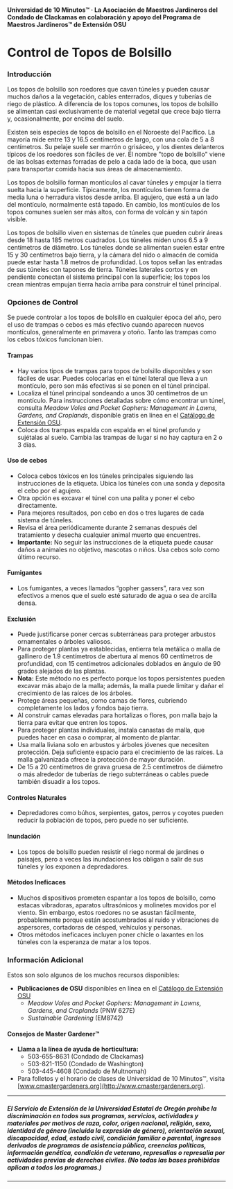 #### Universidad de 10 Minutos™ · La Asociación de Maestros Jardineros del Condado de Clackamas en colaboración y apoyo del Programa de Maestros Jardineros™ de Extensión OSU

# Control de Topos de Bolsillo

### Introducción

Los topos de bolsillo son roedores que cavan túneles y pueden causar muchos daños a la vegetación, cables enterrados, diques y tuberías de riego de plástico. A diferencia de los topos comunes, los topos de bolsillo se alimentan casi exclusivamente de material vegetal que crece bajo tierra y, ocasionalmente, por encima del suelo.

Existen seis especies de topos de bolsillo en el Noroeste del Pacífico. La mayoría mide entre 13 y 16.5 centímetros de largo, con una cola de 5 a 8 centímetros. Su pelaje suele ser marrón o grisáceo, y los dientes delanteros típicos de los roedores son fáciles de ver. El nombre "topo de bolsillo" viene de las bolsas externas forradas de pelo a cada lado de la boca, que usan para transportar comida hacia sus áreas de almacenamiento.

Los topos de bolsillo forman montículos al cavar túneles y empujar la tierra suelta hacia la superficie. Típicamente, los montículos tienen forma de media luna o herradura vistos desde arriba. El agujero, que está a un lado del montículo, normalmente está tapado. En cambio, los montículos de los topos comunes suelen ser más altos, con forma de volcán y sin tapón visible.

Los topos de bolsillo viven en sistemas de túneles que pueden cubrir áreas desde 18 hasta 185 metros cuadrados. Los túneles miden unos 6.5 a 9 centímetros de diámetro. Los túneles donde se alimentan suelen estar entre 15 y 30 centímetros bajo tierra, y la cámara del nido o almacén de comida puede estar hasta 1.8 metros de profundidad. Los topos sellan las entradas de sus túneles con tapones de tierra. Túneles laterales cortos y en pendiente conectan el sistema principal con la superficie; los topos los crean mientras empujan tierra hacia arriba para construir el túnel principal.

### Opciones de Control

Se puede controlar a los topos de bolsillo en cualquier época del año, pero el uso de trampas o cebos es más efectivo cuando aparecen nuevos montículos, generalmente en primavera y otoño. Tanto las trampas como los cebos tóxicos funcionan bien.

#### Trampas

- Hay varios tipos de trampas para topos de bolsillo disponibles y son fáciles de usar. Puedes colocarlas en el túnel lateral que lleva a un montículo, pero son más efectivas si se ponen en el túnel principal.
- Localiza el túnel principal sondeando a unos 30 centímetros de un montículo. Para instrucciones detalladas sobre cómo encontrar un túnel, consulta *Meadow Voles and Pocket Gophers: Management in Lawns, Gardens, and Croplands*, disponible gratis en línea en el [Catálogo de Extensión OSU](http://extension.oregonstate.edu/catalog).
- Coloca dos trampas espalda con espalda en el túnel profundo y sujétalas al suelo. Cambia las trampas de lugar si no hay captura en 2 o 3 días.

#### Uso de cebos

- Coloca cebos tóxicos en los túneles principales siguiendo las instrucciones de la etiqueta. Ubica los túneles con una sonda y deposita el cebo por el agujero.
- Otra opción es excavar el túnel con una palita y poner el cebo directamente.
- Para mejores resultados, pon cebo en dos o tres lugares de cada sistema de túneles.
- Revisa el área periódicamente durante 2 semanas después del tratamiento y desecha cualquier animal muerto que encuentres.
- **Importante:** No seguir las instrucciones de la etiqueta puede causar daños a animales no objetivo, mascotas o niños. Usa cebos solo como último recurso.

#### Fumigantes

- Los fumigantes, a veces llamados “gopher gassers”, rara vez son efectivos a menos que el suelo esté saturado de agua o sea de arcilla densa.

#### Exclusión

- Puede justificarse poner cercas subterráneas para proteger arbustos ornamentales o árboles valiosos.
- Para proteger plantas ya establecidas, entierra tela metálica o malla de gallinero de 1.9 centímetros de abertura al menos 60 centímetros de profundidad, con 15 centímetros adicionales doblados en ángulo de 90 grados alejados de las plantas.
- **Nota:** Este método no es perfecto porque los topos persistentes pueden excavar más abajo de la malla; además, la malla puede limitar y dañar el crecimiento de las raíces de los árboles.
- Protege áreas pequeñas, como camas de flores, cubriendo completamente los lados y fondos bajo tierra.
- Al construir camas elevadas para hortalizas o flores, pon malla bajo la tierra para evitar que entren los topos.
- Para proteger plantas individuales, instala canastas de malla, que puedes hacer en casa o comprar, al momento de plantar.
- Usa malla liviana solo en arbustos y árboles jóvenes que necesiten protección. Deja suficiente espacio para el crecimiento de las raíces. La malla galvanizada ofrece la protección de mayor duración.
- De 15 a 20 centímetros de grava gruesa de 2.5 centímetros de diámetro o más alrededor de tuberías de riego subterráneas o cables puede también disuadir a los topos.

#### Controles Naturales

- Depredadores como búhos, serpientes, gatos, perros y coyotes pueden reducir la población de topos, pero puede no ser suficiente.

#### Inundación

- Los topos de bolsillo pueden resistir el riego normal de jardines o paisajes, pero a veces las inundaciones los obligan a salir de sus túneles y los exponen a depredadores.

#### Métodos Ineficaces

- Muchos dispositivos prometen espantar a los topos de bolsillo, como estacas vibradoras, aparatos ultrasónicos y molinetes movidos por el viento. Sin embargo, estos roedores no se asustan fácilmente, probablemente porque están acostumbrados al ruido y vibraciones de aspersores, cortadoras de césped, vehículos y personas.
- Otros métodos ineficaces incluyen poner chicle o laxantes en los túneles con la esperanza de matar a los topos.

### Información Adicional

Estos son solo algunos de los muchos recursos disponibles:

- **Publicaciones de OSU** disponibles en línea en el [Catálogo de Extensión OSU](https://catalog.extension.oregonstate.edu/)
  - *Meadow Voles and Pocket Gophers: Management in Lawns, Gardens, and Croplands* (PNW 627E)
  - *Sustainable Gardening* (EM8742)

#### Consejos de Master Gardener™

- **Llama a la línea de ayuda de horticultura:**
  - 503-655-8631 (Condado de Clackamas)
  - 503-821-1150 (Condado de Washington)
  - 503-445-4608 (Condado de Multnomah)
- Para folletos y el horario de clases de Universidad de 10 Minutos™, visita [www.cmastergardeners.org](http://www.cmastergardeners.org).

---

##### El Servicio de Extensión de la Universidad Estatal de Oregón prohíbe la discriminación en todos sus programas, servicios, actividades y materiales por motivos de raza, color, origen nacional, religión, sexo, identidad de género (incluida la expresión de género), orientación sexual, discapacidad, edad, estado civil, condición familiar o parental, ingresos derivados de programas de asistencia pública, creencias políticas, información genética, condición de veterano, represalias o represalia por actividades previas de derechos civiles. (No todas las bases prohibidas aplican a todos los programas.)
---
